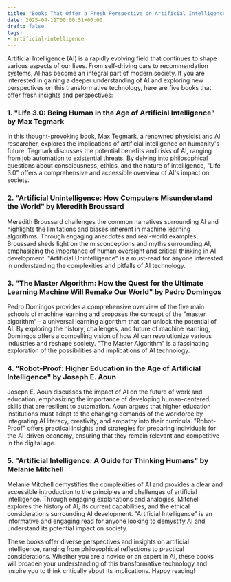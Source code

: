 ```yaml
---
title: "Books That Offer a Fresh Perspective on Artificial Intelligence"
date: 2025-04-11T00:00:51+00:00
draft: false
tags: 
- artificial-intelligence
---
```


Artificial Intelligence (AI) is a rapidly evolving field that continues to shape various aspects of our lives. From self-driving cars to recommendation systems, AI has become an integral part of modern society. If you are interested in gaining a deeper understanding of AI and exploring new perspectives on this transformative technology, here are five books that offer fresh insights and perspectives:

### 1. "Life 3.0: Being Human in the Age of Artificial Intelligence" by Max Tegmark

In this thought-provoking book, Max Tegmark, a renowned physicist and AI researcher, explores the implications of artificial intelligence on humanity's future. Tegmark discusses the potential benefits and risks of AI, ranging from job automation to existential threats. By delving into philosophical questions about consciousness, ethics, and the nature of intelligence, "Life 3.0" offers a comprehensive and accessible overview of AI's impact on society.

### 2. "Artificial Unintelligence: How Computers Misunderstand the World" by Meredith Broussard

Meredith Broussard challenges the common narratives surrounding AI and highlights the limitations and biases inherent in machine learning algorithms. Through engaging anecdotes and real-world examples, Broussard sheds light on the misconceptions and myths surrounding AI, emphasizing the importance of human oversight and critical thinking in AI development. "Artificial Unintelligence" is a must-read for anyone interested in understanding the complexities and pitfalls of AI technology.

### 3. "The Master Algorithm: How the Quest for the Ultimate Learning Machine Will Remake Our World" by Pedro Domingos

Pedro Domingos provides a comprehensive overview of the five main schools of machine learning and proposes the concept of the "master algorithm" - a universal learning algorithm that can unlock the potential of AI. By exploring the history, challenges, and future of machine learning, Domingos offers a compelling vision of how AI can revolutionize various industries and reshape society. "The Master Algorithm" is a fascinating exploration of the possibilities and implications of AI technology.

### 4. "Robot-Proof: Higher Education in the Age of Artificial Intelligence" by Joseph E. Aoun

Joseph E. Aoun discusses the impact of AI on the future of work and education, emphasizing the importance of developing human-centered skills that are resilient to automation. Aoun argues that higher education institutions must adapt to the changing demands of the workforce by integrating AI literacy, creativity, and empathy into their curricula. "Robot-Proof" offers practical insights and strategies for preparing individuals for the AI-driven economy, ensuring that they remain relevant and competitive in the digital age.

### 5. "Artificial Intelligence: A Guide for Thinking Humans" by Melanie Mitchell

Melanie Mitchell demystifies the complexities of AI and provides a clear and accessible introduction to the principles and challenges of artificial intelligence. Through engaging explanations and analogies, Mitchell explores the history of AI, its current capabilities, and the ethical considerations surrounding AI development. "Artificial Intelligence" is an informative and engaging read for anyone looking to demystify AI and understand its potential impact on society.

These books offer diverse perspectives and insights on artificial intelligence, ranging from philosophical reflections to practical considerations. Whether you are a novice or an expert in AI, these books will broaden your understanding of this transformative technology and inspire you to think critically about its implications. Happy reading!